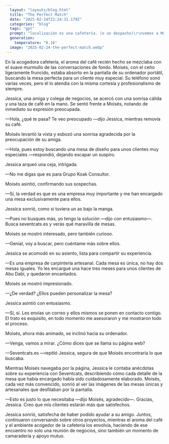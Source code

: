 ```yaml
---
  layout: "layouts/blog.html"
  title: "The Perfect Match"
  date: "2025-02-24T22:24:31.179Z"
  categories: "blog"
  tags: "gpt"
  prompt: "localización es una cafetería. (o un despacho)\r\nvemos a Moisés tomando café y mirando el ordenador buscando mesas de diseño y\r\natendiendo el teléfono.\r\nse acerca Jessica que han quedado para tomar café y hablar de negocios.\r\nJessica\r\nHola, que te pasa te veo preocupado.\r\nMoisés\r\nHola, pues buscando una mesa de diseño para unos clientes muy\r\nespeciales.\r\nJessica\r\nno me digas que es para Grupo Koak Consultor.\r\nMoisés\r\nsi, la verdad es que es una empresa muy importante y me han encargado una\r\nmesa exclusivamente para ellos.\r\nJessica\r\npues no busques mas yo tengo la solución ¡\r\nbusca seventcats.es y veras que maravilla de mesas.\r\nMoisés\r\ngenial voy a buscar, pero cuéntame mas sobre ellos\r\nJessica\r\nes una Empresa de carpintería artesanal, cada mesa es única no hay 2 mesas\r\niguales, yo les encargue una hace 3 meses para unos clientes de abudabí, y\r\nquedaron encantados.\r\nMoisés\r\nde verdad, ellos pueden personalizar la mesa.\r\nJessica\r\nsi, si. les envías un correo y ellos mismos se ponen en contacto contigo, el trato\r\nes exquisito, en todo momento me asesoraron y me mostraron todo el proceso.\r\nMoisés\r\nvenga vamos a mirar, como dices que se llama su pagina web.\r\nJessica\r\nseventcats.es"
  generation: 
    temperature: "0.16"
  image: "2025-02-24-the-perfect-match.webp"
---
```

En la acogedora cafetería, el aroma del café recién hecho se mezclaba con el suave murmullo de las conversaciones de fondo. Moisés, con el ceño ligeramente fruncido, estaba absorto en la pantalla de su ordenador portátil, buscando la mesa perfecta para un cliente muy especial. Su teléfono sonó varias veces, pero él lo atendía con la misma cortesía y profesionalismo de siempre.

Jessica, una amiga y colega de negocios, se acercó con una sonrisa cálida y una taza de café en la mano. Se sentó frente a Moisés, notando de inmediato su expresión preocupada.

—Hola, ¿qué te pasa? Te veo preocupado —dijo Jessica, mientras removía su café.

Moisés levantó la vista y esbozó una sonrisa agradecida por la preocupación de su amiga.

—Hola, pues estoy buscando una mesa de diseño para unos clientes muy especiales —respondió, dejando escapar un suspiro.

Jessica arqueó una ceja, intrigada.

—No me digas que es para Grupo Koak Consultor.

Moisés asintió, confirmando sus sospechas.

—Sí, la verdad es que es una empresa muy importante y me han encargado una mesa exclusivamente para ellos.

Jessica sonrió, como si tuviera un as bajo la manga.

—Pues no busques más, yo tengo la solución —dijo con entusiasmo—. Busca seventcats.es y verás qué maravilla de mesas.

Moisés se mostró interesado, pero también curioso.

—Genial, voy a buscar, pero cuéntame más sobre ellos.

Jessica se acomodó en su asiento, lista para compartir su experiencia.

—Es una empresa de carpintería artesanal. Cada mesa es única, no hay dos mesas iguales. Yo les encargué una hace tres meses para unos clientes de Abu Dabi, y quedaron encantados.

Moisés se mostró impresionado.

—¿De verdad? ¿Ellos pueden personalizar la mesa?

Jessica asintió con entusiasmo.

—Sí, sí. Les envías un correo y ellos mismos se ponen en contacto contigo. El trato es exquisito, en todo momento me asesoraron y me mostraron todo el proceso.

Moisés, ahora más animado, se inclinó hacia su ordenador.

—Venga, vamos a mirar. ¿Cómo dices que se llama su página web?

—Seventcats.es —repitió Jessica, segura de que Moisés encontraría lo que buscaba.

Mientras Moisés navegaba por la página, Jessica le contaba anécdotas sobre su experiencia con Seventcats, describiendo cómo cada detalle de la mesa que había encargado había sido cuidadosamente elaborado. Moisés, cada vez más convencido, sonrió al ver las imágenes de las mesas únicas y artesanales que desfilaban por la pantalla.

—Esto es justo lo que necesitaba —dijo Moisés, agradecido—. Gracias, Jessica. Creo que mis clientes estarán más que satisfechos.

Jessica sonrió, satisfecha de haber podido ayudar a su amigo. Juntos, continuaron conversando sobre otros proyectos, mientras el aroma del café y el ambiente acogedor de la cafetería los envolvía, haciendo de ese encuentro no solo una reunión de negocios, sino también un momento de camaradería y apoyo mutuo.
